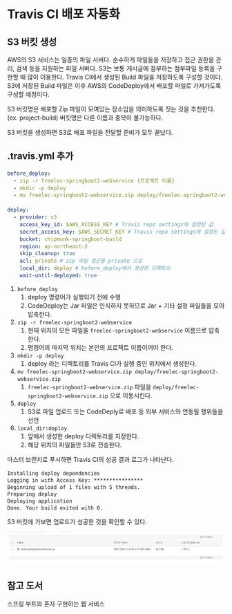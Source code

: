 # Travis CI 배포 자동화

## S3 버킷 생성

AWS의 S3 서비스는 일종의 파일 서버다. 순수하게 파일들을 저장하고 접근 권한을 관리, 검색 등을 지원하는 파일 서버다. S3는 보통 게시글에 첨부하는 첨부파일 등록을 구현할 때 많이 이용한다. Travis CI에서 생성된 Build 파일을 저장하도록 구성할 것이다. S3에 저장된 Build 파일은 이후 AWS의 CodeDeploy에서 배포할 파일로 가져가도록 구성할 예정이다.

S3 버킷명은 배포할 Zip 파일이 모여있는 장소임을 의미하도록 짓는 것을 추천한다. (ex. project-build) 버킷명은 다른 이름과 중복이 불가능하다.

S3 버킷을 생성하면 S3로 배포 파일을 전달할 준비가 모두 끝났다.

## .travis.yml 추가

```yml
before_deploy:
  - zip -r freelec-springboot2-webservice {프로젝트 이름}
  - mkdir -p deploy
  - mv freelec-springboot2-webservice.zip deploy/freelec-springboot2-webservice.zip

deploy:
  - provider: s3
    access_key_id: $AWS_ACCESS_KEY # Travis repo settings에 설정된 값
    secret_access_key: $AWS_SECRET_KEY # Travis repo settings에 설정된 값
    bucket: chipmunk-springboot-build
    region: ap-northeast-2
    skip_cleanup: true
    acl: private # zip 파일 접근을 private 으로
    local_dir: deploy # before_deploy에서 생성한 디렉토리
    wait-until-deployed: true
```

1. `before_deploy`
   1. deploy 명령어가 실행되기 전에 수행
   2. CodeDeploy는 Jar 파일은 인식하지 못하므로 Jar + 기타 설정 파일들을 모아 압축한다.
2. `zip -r freelec-springboot2-webservice`
   1. 현재 위치의 모든 파일을 `freelec-springboot2-webservice` 이름으로 압축한다.
   2. 명령어의 마지막 위치는 본인의 프로젝트 이름이어야 한다.
3. `mkdir -p deploy`
   1. deploy 라는 디렉토리를 Travis CI가 실행 중인 위치에서 생성한다.
4. `mv freelec-springboot2-webservice.zip deploy/freelec-springboot2-webservice.zip`
   1. `freelec-springboot2-webservice.zip` 파일을 `deploy/freelec-springboot2-webservice.zip` 으로 이동시킨다.
5. `deploy`
   1. S3로 파일 업로드 또는 CodeDeply로 배포 등 외부 서비스와 연동될 행위들을 선언
6. `local_dir:deploy`
   1. 앞에서 생성한 deploy 디렉토리를 지정한다.
   2. 해당 위치의 파일들만 S3로 전송한다.

마스터 브랜치로 푸시하면 Travis CI의 성공 결과 로그가 나타난다.

```
Installing deploy dependencies
Logging in with Access Key: ****************
Beginning upload of 1 files with 5 threads.
Preparing deploy
Deploying application
Done. Your build exited with 0.
```

S3 버킷에 가보면 업로드가 성공한 것을 확인할 수 있다.

![S3 업로드](./images/s3-upload.PNG)

## 참고 도서

스프링 부트와 혼자 구현하는 웹 서비스